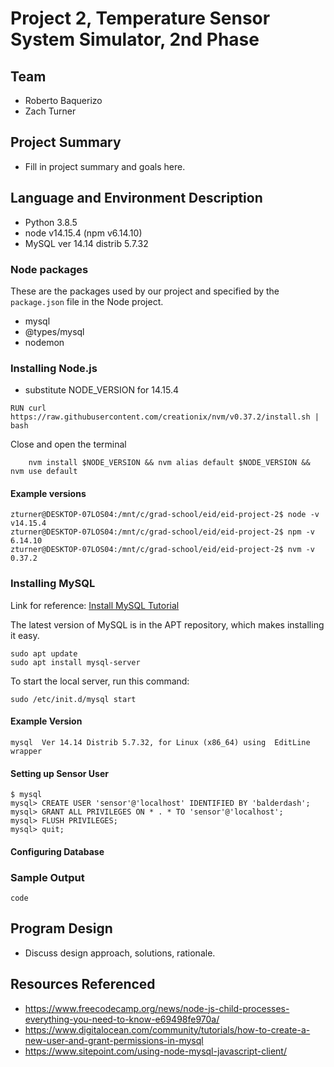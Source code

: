 # Project 2, Temperature Sensor System Simulator, 2nd Phase

## Team
* Roberto Baquerizo
* Zach Turner


## Project Summary
* Fill in project summary and goals here.

## Language and Environment Description
* Python 3.8.5
* node v14.15.4 (npm v6.14.10)
* MySQL ver 14.14 distrib 5.7.32

### Node packages
These are the packages used by our project and specified by the `package.json` file in the Node project.
* mysql
* @types/mysql
* nodemon
  
### Installing Node.js

* substitute NODE_VERSION for 14.15.4

```
RUN curl https://raw.githubusercontent.com/creationix/nvm/v0.37.2/install.sh | bash
```

Close and open the terminal


```
    nvm install $NODE_VERSION && nvm alias default $NODE_VERSION && nvm use default
```

#### Example versions

```
zturner@DESKTOP-07LOS04:/mnt/c/grad-school/eid/eid-project-2$ node -v
v14.15.4
zturner@DESKTOP-07LOS04:/mnt/c/grad-school/eid/eid-project-2$ npm -v
6.14.10
zturner@DESKTOP-07LOS04:/mnt/c/grad-school/eid/eid-project-2$ nvm -v
0.37.2
```

### Installing MySQL

Link for reference: [Install MySQL Tutorial](https://medium.com/@alef.duarte/cant-connect-to-local-mysql-server-through-socket-var-run-mysqld-mysqld-sock-155d580f3a06)

The latest version of MySQL is in the APT repository, which makes installing it easy.

```
sudo apt update
sudo apt install mysql-server
```

To start the local server, run this command:
```
sudo /etc/init.d/mysql start
```

#### Example Version
```
mysql  Ver 14.14 Distrib 5.7.32, for Linux (x86_64) using  EditLine wrapper
```

#### Setting up Sensor User 

```
$ mysql
mysql> CREATE USER 'sensor'@'localhost' IDENTIFIED BY 'balderdash';
mysql> GRANT ALL PRIVILEGES ON * . * TO 'sensor'@'localhost';
mysql> FLUSH PRIVILEGES;
mysql> quit;
```

#### Configuring Database

### Sample Output
```
code
```

## Program Design
* Discuss design approach, solutions, rationale.


## Resources Referenced
* https://www.freecodecamp.org/news/node-js-child-processes-everything-you-need-to-know-e69498fe970a/
* https://www.digitalocean.com/community/tutorials/how-to-create-a-new-user-and-grant-permissions-in-mysql
* https://www.sitepoint.com/using-node-mysql-javascript-client/